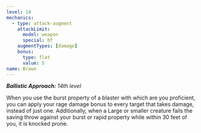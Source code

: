 ```yaml
---
level: 14
mechanics:
  - type: attack-augment
    attackLimit:
      model: weapon
      special: bf
    augmentTypes: [damage]
    bonus:
      type: flat
      value: 5
name: Brawn
---
```

_**Ballistic Approach:** 14th level_

When you use the burst property of a blaster with which are you proficient, you can apply your rage damage bonus to every target that takes damage, instead of just one. Additionally, when a Large or smaller creature fails the saving throw against your burst or rapid property while within 30 feet of you, it is knocked prone.